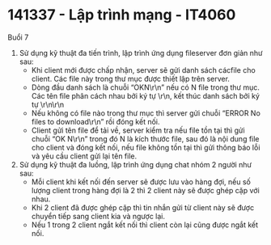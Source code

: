 # 141337 - Lập trình mạng - IT4060

Buổi 7

1. Sử dụng kỹ thuật đa tiến trình, lập trình ứng dụng fileserver đơn giản như sau:
   - Khi client mới được chấp nhận, server sẽ gửi danh sách cácfile cho client. Các file này trong thư mục được thiết lập trên server.
   - Dòng đầu danh sách là chuỗi “OKN\r\n” nếu có N file trong thư mục. Các tên file phân cách nhau bởi ký tự \r\n, kết thúc danh sách bởi ký tự \r\n\r\n
   - Nếu không có file nào trong thư mục thì server gửi chuỗi “ERROR No files to download\r\n” rồi đóng kết nối.
   - Client gửi tên file để tải về, server kiểm tra nếu file tồn tại thì gửi chuỗi “OK N\r\n” trong đó N là kích thước file, sau đó là nội dung file cho client và đóng kết nối, nếu file không tồn tại thì gửi thông báo lỗi và yêu cầu client gửi lại tên file.
2. Sử dụng kỹ thuật đa luồng, lập trình ứng dụng chat nhóm 2 người như sau:
   - Mỗi client khi kết nối đến server sẽ được lưu vào hàng đợi, nếu số lượng client trong hàng đợi là 2 thì 2 client này sẽ được ghép cặp với nhau.
   - Khi 2 client đã được ghép cặp thì tin nhắn gửi từ client này sẽ được chuyển tiếp sang client kia và ngược lại.
   - Nếu 1 trong 2 client ngắt kết nối thì client còn lại cũng được ngắt kết nối.
